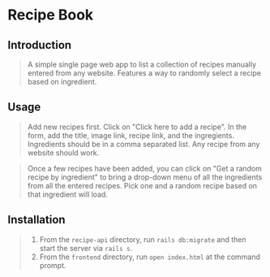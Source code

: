 # Recipe Book

## Introduction

> A simple single page web app to list a collection of recipes manually entered from any website. Features a way to randomly select a recipe based on ingredient.

## Usage

> Add new recipes first. Click on "Click here to add a recipe". In the form, add the title, image link, recipe link, and the ingregients. Ingredients should be in a comma separated list. Any recipe from any website should work.

> Once a few recipes have been added, you can click on "Get a random recipe by ingredient" to bring a drop-down menu of all the ingredients from all the entered recipes. Pick one and a random recipe based on that ingredient will load.

## Installation

> 1. From the ```recipe-api``` directory, run ```rails db:migrate``` and then start the server via ```rails s```.
> 2. From the ```frontend``` directory, run ```open index.html``` at the command prompt.